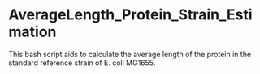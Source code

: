 # AverageLength_Protein_Strain_Estimation
This bash script aids to calculate the average length of the protein in the standard reference strain of E. coli MG1655.
